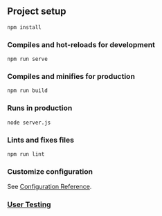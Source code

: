 ## Project setup
```
npm install
```

### Compiles and hot-reloads for development
```
npm run serve
```

### Compiles and minifies for production
```
npm run build
```

### Runs in production
```
node server.js
```

### Lints and fixes files
```
npm run lint
```

### Customize configuration
See [Configuration Reference](https://cli.vuejs.org/config/).

### [User Testing](https://docs.google.com/document/d/1PmO2eRHOx_eGZCa9sf-RtryaPJYi1eB0UBLjNHIaukk)